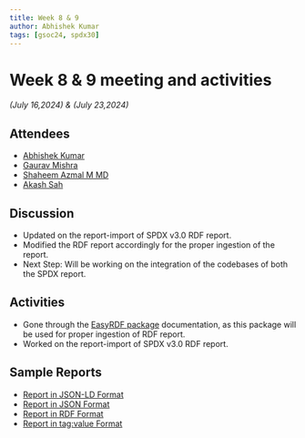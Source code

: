```yaml
---
title: Week 8 & 9
author: Abhishek Kumar
tags: [gsoc24, spdx30]
---
```

<!--
SPDX-License-Identifier: CC-BY-SA-4.0
SPDX-FileCopyrightText: 2024 Abhishek Kumar <akumar17871@gmail.com>
-->

# Week 8 & 9 meeting and activities

_(July 16,2024) & (July 23,2024)_

## Attendees

* [Abhishek Kumar](https://github.com/abhi-kumar17871)
* [Gaurav Mishra](https://github.com/GMishx)
* [Shaheem Azmal M MD](https://github.com/shaheemazmalmmd)
* [Akash Sah](https://github.com/Akashsah2003)

## Discussion

* Updated on the report-import of SPDX v3.0 RDF report.
* Modified the RDF report accordingly for the proper ingestion of the report.
* Next Step: Will be working on the integration of the codebases of both the SPDX report.

## Activities

* Gone through the [EasyRDF package](https://www.easyrdf.org/docs) documentation, as this package will be used for proper ingestion of RDF report.
* Worked on the report-import of SPDX v3.0 RDF report.

## Sample Reports

* [Report in JSON-LD Format](../assets/SPDX3JSONLD_Twig-3.10.3.tar.gz_1724610670.jsonld)
* [Report in JSON Format](../assets/SPDX3JSON_Twig-3.10.3.tar.gz_1724610654.json)
* [Report in RDF Format](../assets/SPDX3RDF_Twig-3.10.3.tar.gz_1724610679.spdx.rdf)
* [Report in tag:value Format](../assets/SPDX3TV_Twig-3.10.3.tar.gz_1724610687.spdx)



